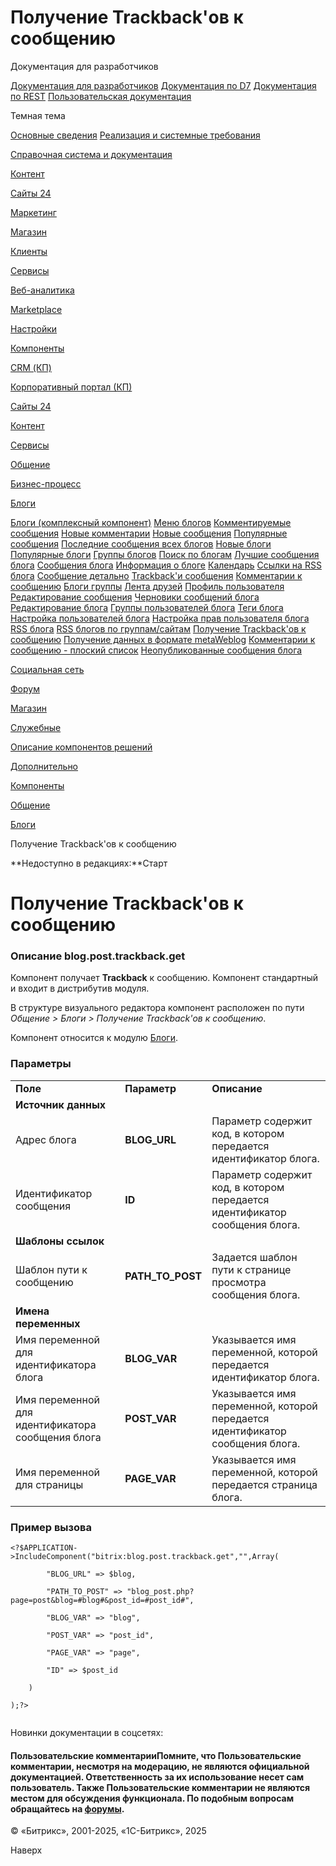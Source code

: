 # Получение Trackback'ов к сообщению

Документация для разработчиков

[Документация для разработчиков](https://dev.1c-bitrix.ru/api_help/)
[Документация по D7](https://dev.1c-bitrix.ru/api_d7/)
[Документация по REST](https://dev.1c-bitrix.ru/rest_help/)
[Пользовательская документация](https://dev.1c-bitrix.ru/user_help/)

Темная тема

[Основные сведения](/user_help/index.php)
[Реализация и системные требования](/user_help/reqintro.php)

[Справочная система и документация](/user_help/help/index.php)

[Контент](/user_help/content/index.php)

[Сайты 24](/user_help/sites24/index.php)

[Маркетинг](/user_help/marketing/index.php)

[Магазин](/user_help/store/index.php)

[Клиенты](/user_help/clients/index.php)

[Сервисы](/user_help/service/index.php)

[Веб-аналитика](/user_help/statistic/index.php)

[Marketplace](/user_help/marketplace/index.php)

[Настройки](/user_help/settings/index.php)

[Компоненты](/user_help/components/index.php)

[CRM (КП)](/user_help/components/crm/index.php)

[Корпоративный портал (КП)](/user_help/components/intranet/index.php)

[Сайты 24](/user_help/components/landing/index.php)

[Контент](/user_help/components/content/index.php)

[Сервисы](/user_help/components/services/index.php)

[Общение](/user_help/components/obschenie/index.php)

[Бизнес-процесс](/user_help/components/obschenie/buziness_process/index.php)

[Блоги](/user_help/components/obschenie/blogs/index.php)

[Блоги (комплексный компонент)](/user_help/components/obschenie/blogs/blog.php)
[Меню блогов](/user_help/components/obschenie/blogs/blog_menu.php)
[Комментируемые сообщения](/user_help/components/obschenie/blogs/blog_commented_posts.php)
[Новые комментарии](/user_help/components/obschenie/blogs/blog_new_comments.php)
[Новые сообщения](/user_help/components/obschenie/blogs/blog_new_posts.php)
[Популярные сообщения](/user_help/components/obschenie/blogs/blog_popular_posts.php)
[Последние сообщения всех блогов](/user_help/components/obschenie/blogs/blog_new_posts_list.php)
[Новые блоги](/user_help/components/obschenie/blogs/blog_new_blogs.php)
[Популярные блоги](/user_help/components/obschenie/blogs/blog_popular_blogs.php)
[Группы блогов](/user_help/components/obschenie/blogs/blog_groups.php)
[Поиск по блогам](/user_help/components/obschenie/blogs/blog_search.php)
[Лучшие сообщения блога](/user_help/components/obschenie/blogs/blog_blog_favorite.php)
[Сообщения блога](/user_help/components/obschenie/blogs/blog_blog.php)
[Информация о блоге](/user_help/components/obschenie/blogs/blog_info.php)
[Календарь](/user_help/components/obschenie/blogs/blog_calendar.php)
[Ссылки на RSS блога](/user_help/components/obschenie/blogs/blog_rss_link.php)
[Сообщение детально](/user_help/components/obschenie/blogs/blog_post.php)
[Trackback'и сообщения](/user_help/components/obschenie/blogs/blog_post_trackback.php)
[Комментарии к сообщению](/user_help/components/obschenie/blogs/blog_post_comment.php)
[Блоги группы](/user_help/components/obschenie/blogs/blog_group_blog.php)
[Лента друзей](/user_help/components/obschenie/blogs/blog_friends.php)
[Профиль пользователя](/user_help/components/obschenie/blogs/blog_user.php)
[Редактирование сообщения](/user_help/components/obschenie/blogs/blog_post_edit.php)
[Черновики сообщений блога](/user_help/components/obschenie/blogs/blog_blog_draft.php)
[Редактирование блога](/user_help/components/obschenie/blogs/blog_blog_edit.php)
[Группы пользователей блога](/user_help/components/obschenie/blogs/blog_user_group.php)
[Теги блога](/user_help/components/obschenie/blogs/blog_category.php)
[Настройка пользователей блога](/user_help/components/obschenie/blogs/blog_user_settings.php)
[Настройка прав пользователя блога](/user_help/components/obschenie/blogs/blog_user_settings_edit.php)
[RSS блога](/user_help/components/obschenie/blogs/blog_rss.php)
[RSS блогов по группам/сайтам](/user_help/components/obschenie/blogs/blog_rss_all.php)
[Получение Trackback'ов к сообщению](/user_help/components/obschenie/blogs/blog_post_trackback_get.php)
[Получение данных в формате metaWeblog](/user_help/components/obschenie/blogs/blog_metaweblog.php)
[Комментарии к сообщению - плоский список](/user_help/components/obschenie/blogs/blog_post_comment_list.php)
[Неопубликованные сообщения блога](/user_help/components/obschenie/blogs/blog_moderation.php)

[Социальная сеть](/user_help/components/obschenie/social_network/index.php)

[Форум](/user_help/components/obschenie/forum/index.php)

[Магазин](/user_help/components/magazin/index.php)

[Служебные](/user_help/components/sluzhebnie/index.php)

[Описание компонентов решений](/user_help/description_decisions/index.php)

[Дополнительно](/user_help/additional/index.php)

[Компоненты](/user_help/components/index.php)

[Общение](/user_help/components/obschenie/index.php)

[Блоги](/user_help/components/obschenie/blogs/index.php)

Получение Trackback'ов к сообщению

**Недоступно в редакциях:**Старт

# Получение Trackback'ов к сообщению

### Описание **blog.post.trackback.get**

Компонент получает **Trackback** к сообщению. Компонент стандартный и входит в дистрибутив модуля.

В структуре визуального редактора компонент расположен по пути *Общение > Блоги > Получение Trackback'ов к сообщению*.

Компонент относится к модулю [Блоги](/user_help/service/blogs/index.php).

### Параметры

|  |  |  |
| --- | --- | --- |
| **Поле** | **Параметр** | **Описание** |
| **Источник данных** | | |
| Адрес блога | **BLOG\_URL** | Параметр содержит код, в котором передается идентификатор блога. |
| Идентификатор сообщения | **ID** | Параметр содержит код, в котором передается идентификатор сообщения блога. |
| **Шаблоны ссылок** | | |
| Шаблон пути к сообщению | **PATH\_TO\_POST** | Задается шаблон пути к странице просмотра сообщения блога. |
| **Имена переменных** | | |
| Имя переменной для идентификатора блога | **BLOG\_VAR** | Указывается имя переменной, которой передается идентификатор блога. |
| Имя переменной для идентификатора сообщения блога | **POST\_VAR** | Указывается имя переменной, которой передается идентификатор сообщения блога. |
| Имя переменной для страницы | **PAGE\_VAR** | Указывается имя переменной, которой передается страница блога. |

### Пример вызова

```
<?$APPLICATION->IncludeComponent("bitrix:blog.post.trackback.get","",Array(
		"BLOG_URL" => $blog,
		"PATH_TO_POST" => "blog_post.php?page=post&blog=#blog#&post_id=#post_id#",
		"BLOG_VAR" => "blog",
		"POST_VAR" => "post_id",
		"PAGE_VAR" => "page",
		"ID" => $post_id
	)
);?>

```

Новинки документации в соцсетях:

#### Пользовательские комментарииПомните, что Пользовательские комментарии, несмотря на модерацию, не являются официальной документацией. Ответственность за их использование несет сам пользователь. Также Пользовательские комментарии не являются местом для обсуждения функционала. По подобным вопросам обращайтесь на [форумы](http://dev.1c-bitrix.ru/community/forums/group1/).

© «Битрикс», 2001-2025, «1С-Битрикс», 2025

Наверх